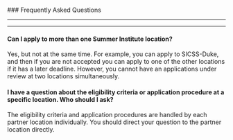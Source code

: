 <br />
### Frequently Asked Questions
<a name="faq"></a>
<hr />

---

#### Can I apply to more than one Summer Institute location?

Yes, but not at the same time.  For example, you can apply to SICSS-Duke, and then if you are not accepted you can apply to one of the other locations if it has a later deadline.  However, you cannot have an applications under review at two locations simultaneously.

#### I have a question about the eligibility criteria or application procedure at a specific location.  Who should I ask?

The eligibility criteria and application procedures are handled by each partner location individually.  You should direct your question to the partner location directly.
